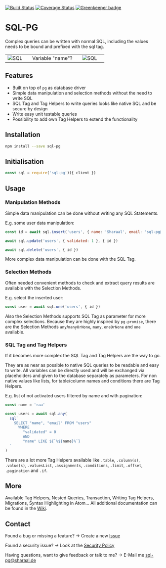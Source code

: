 [![Build Status](https://travis-ci.org/Sharaal/sql-pg.svg)](https://travis-ci.org/Sharaal/sql-pg)
[![Coverage Status](https://coveralls.io/repos/github/Sharaal/sql-pg/badge.svg?branch=master)](https://coveralls.io/github/Sharaal/sql-pg?branch=master)
[![Greenkeeper badge](https://badges.greenkeeper.io/Sharaal/sql-pg.svg)](https://greenkeeper.io/)

# SQL-PG

Complex queries can be written with normal SQL, including the values needs to be bound and prefixed with the sql tag.

<table>
  <tr>
    <td><img alt="SQL" src="https://github.com/sharaal/sql-pg/raw/master/docs/sql.png"><td>
    <td>Variable "name"?<td>
    <td><img alt="SQL" src="https://github.com/sharaal/sql-pg/raw/master/docs/sql-pg.png"><td>
  </tr>
</table>

## Features

* Built on top of `pg` as database driver
* Simple data manipulation and selection methods without the need to write SQL
* SQL Tag and Tag Helpers to write queries looks like native SQL and be secure by design
* Write easy unit testable queries
* Possibility to add own Tag Helpers to extend the functionality

## Installation

```bash
npm install --save sql-pg
```

## Initialisation

```javascript
const sql = require('sql-pg')({ client })
```

## Usage

### Manipulation Methods

Simple data manipulation can be done without writing any SQL Statements.

E.g. some user data manipulation:

```javascript
const id = await sql.insert('users', { name: 'Sharaal', email: 'sql-pg@sharaal.de' })

await sql.update('users', { validated: 1 }, { id })

await sql.delete('users', { id })
```

More complex data manipulation can be done with the SQL Tag.

### Selection Methods

Often needed convenient methods to check and extract query results are available with the Selection Methods.

E.g. select the inserted user:

```javascript
const user = await sql.one('users', { id })
```

Also the Selection Methods supports SQL Tag as parameter for more complex selections. Because they are highly inspired by `pg-promise`, there are the Selection Methods `any`/`manyOrNone`, `many`, `oneOrNone` and `one` available.

### SQL Tag and Tag Helpers

If it becomes more complex the SQL Tag and Tag Helpers are the way to go.

They are as near as possible to native SQL queries to be readable and easy to write. All variables can be directly used and will be exchanged via placeholders and given to the database separately as parameters. For non native values like lists, for table/column names and conditions there are Tag Helpers.

E.g. list of not activated users filtered by name and with pagination:

```javascript
const name = 'raa'

const users = await sql.any(
  sql`
    SELECT "name", "email" FROM "users"
      WHERE
        "validated" = 0
        AND
        "name" LIKE ${`%${name}%`}
  `
)
```

There are a lot more Tag Helpers available like `.table`, `.column(s)`, `.value(s)`, `.valuesList`, `.assignments`, `.conditions`, `.limit`, `.offset`, `.pagination` and `.if`.

## More

Available Tag Helpers, Nested Queries, Transaction, Writing Tag Helpers, Migrations, Syntax Highlighting in Atom... All additional documentation can be found in the [Wiki](https://github.com/Sharaal/sql-pg/wiki).

## Contact

Found a bug or missing a feature? -> Create a new [Issue](https://github.com/Sharaal/sql-pg/issues)

Found a security issue? -> Look at the [Security Policy](https://github.com/Sharaal/sql-pg/security/policy)

Having questions, want to give feedback or talk to me? -> E-Mail me sql-pg@sharaal.de

